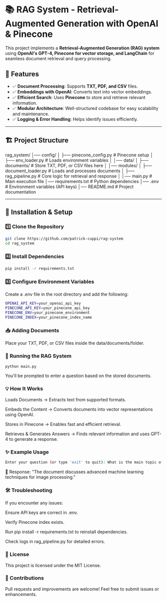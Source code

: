 # 📚 RAG System - Retrieval-Augmented Generation with OpenAI & Pinecone

This project implements a **Retrieval-Augmented Generation (RAG) system** using **OpenAI's GPT-4, Pinecone for vector storage, and LangChain** for seamless document retrieval and query processing.

## 🚀 Features
- ✅ **Document Processing**: Supports **TXT, PDF, and CSV** files.
- ✅ **Embeddings with OpenAI**: Converts text into vector embeddings.
- ✅ **Efficient Search**: Uses **Pinecone** to store and retrieve relevant information.
- ✅ **Modular Architecture**: Well-structured codebase for easy scalability and maintenance.
- ✅ **Logging & Error Handling**: Helps identify issues efficiently.

---

## 🏗️ Project Structure

rag_system/ 
│── config/
│ ├── pinecone_config.py # Pinecone setup
│ ├── env_loader.py # Loads environment variables
│
│── data/
│ ├── documents/ # Store TXT, PDF, or CSV files here
│
│── modules/
│ ├── document_loader.py # Loads and processes documents
│ ├── rag_pipeline.py # Core logic for retrieval and response
│
│── main.py # Main execution file
│── requirements.txt # Python dependencies
│── .env # Environment variables (API keys)
│── README.md # Project documentation


---

## 🔧 Installation & Setup

### 1️⃣ Clone the Repository
```sh
git clone https://github.com/patrick-cuppi/rag-system
cd rag_system
```

### 2️⃣ Install Dependencies
```sh
pip install -r requirements.txt
```
### 3️⃣ Configure Environment Variables
Create a .env file in the root directory and add the following:
```bash
OPENAI_API_KEY=your_openai_api_key
PINECONE_API_KEY=your_pinecone_api_key
PINECONE_ENV=your_pinecone_environment
PINECONE_INDEX=your_pinecone_index_name
```

### 📥 Adding Documents
Place your TXT, PDF, or CSV files inside the data/documents/folder.

### 🏃 Running the RAG System
```sh
python main.py
```
You'll be prompted to enter a question based on the stored documents.

### 💡 How It Works
Loads Documents → Extracts text from supported formats.

Embeds the Content → Converts documents into vector representations using OpenAI.

Stores in Pinecone → Enables fast and efficient retrieval.

Retrieves & Generates Answers → Finds relevant information and uses GPT-4 to generate a response.

### ✨ Example Usage
```sh
Enter your question (or type 'exit' to quit): What is the main topic of the document?
```
🔹 Response: "The document discusses advanced machine learning techniques for image processing."

### 🛠️ Troubleshooting
If you encounter any issues:

Ensure API keys are correct in .env.

Verify Pinecone index exists.

Run pip install -r requirements.txt to reinstall dependencies.

Check logs in rag_pipeline.py for detailed errors.

### 📜 License
This project is licensed under the MIT License.

### 🤝 Contributions
Pull requests and improvements are welcome! Feel free to submit issues or enhancements.